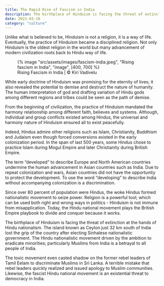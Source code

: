```yaml
---
title: The Rapid Rise of Fascism in India
description: The birthplace of Hinduism is facing the threat of extinction at the hands of Hindu nationalism
date: 2021-03-18
category: "culture"
---
```


Unlike what is believed to be, Hinduism is not a religion, it is a way of life. Eventually, the practice of Hinduism became a disciplined religion. Not only Hinduism is the oldest religion in the world but many advancement of modern civilization roots back to Hindu way of life.

<!-- excerpt -->

<figure>
{% image "src/assets/images/fascism-india.jpeg", "Rising fascism in India", "image", [400, 700] %}
<figcaption>Rising Fascism in India | © Kiri Vadivelu</figcaption>
</figure>

While early doctrine of Hinduism was promising for the eternity of lives; it also revealed the potential to demise and destruct the nature of humanity. The human interpretation of god and drafting variation of Hindu gods among different regions and tribes could be seen as the path of demise.

From the beginning of civilization, the practice of Hinduism mandated the harmony relationship among different faith, believes and systems. Although, individual and group conflicts existed among Hindus, the universal and harmony nature of Hinduism ensured all to exist peacefully.

Indeed, Hindus admire other religions such as Islam, Christianity, Buddhism and Judaism even though forced conversions existed in the early colonization period. In the span of last 500 years, some Hindus chose to practice Islam during Mogul Empire and later Christianity during British Empire.

The term “developed” to describe Europe and North American countries undermine the human advancement in Asian countries such as India. Due to repeat colonization and wars, Asian countries did not have the opportunity to protect the development. To use the word “developing” to describe India without accompanying colonization is a discrimination.

Since over 80 percent of population were Hindus, the woke Hindus formed nationalistic movement to seize power. Religion is a powerful tool; which can be used both right and wrong ways in politics - Hinduism is not immune from misapplication. Today, the Hindu national movement plays the British Empire playbook to divide and conquer because it works.

The birthplace of Hinduism is facing the threat of extinction at the hands of Hindu nationalism. The island known as Ceylon just 32 km south of India lost the grip of the country after electing Sinhalese nationalistic government. The Hindu nationalistic movement driven by the ambition to eradicate minorities; particularly Muslims from India is a betrayal to all people of India.

The toxic movement even casted shadow on the former rebel leaders of Tamil Eelam to discriminate Muslims in Sri Lanka. A terrible mistake that rebel leaders quickly realized and issued apology to Muslim communities. Likewise, the fascist Hindu national movement is an existential threat to democracy in India.
